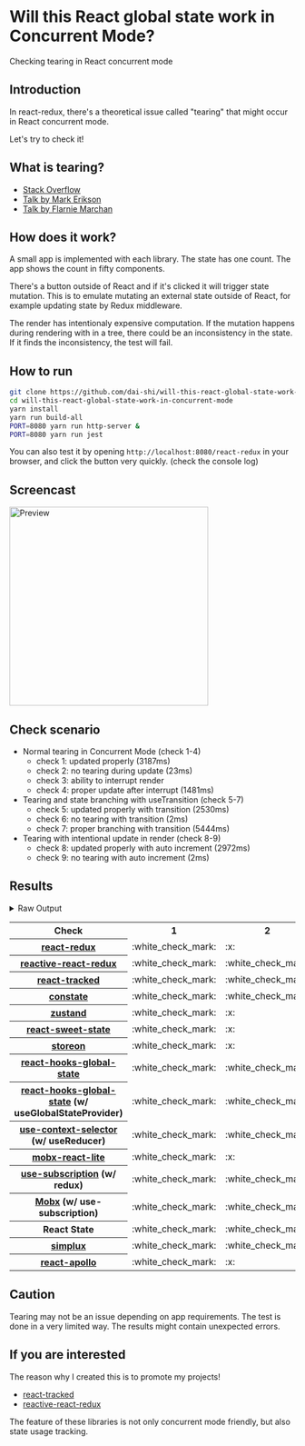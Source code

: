 # Will this React global state work in Concurrent Mode?

Checking tearing in React concurrent mode

## Introduction

In react-redux, there's a theoretical issue called "tearing"
that might occur in React concurrent mode.

Let's try to check it!

## What is tearing?

- [Stack Overflow](https://stackoverflow.com/questions/54891675/what-is-tearing-in-the-context-of-the-react-redux)
- [Talk by Mark Erikson](https://www.youtube.com/watch?v=yOZ4Ml9LlWE&t=933s)
- [Talk by Flarnie Marchan](https://www.youtube.com/watch?v=V1Ly-8Z1wQA&t=1079s)

## How does it work?

A small app is implemented with each library.
The state has one count.
The app shows the count in fifty components.

There's a button outside of React and
if it's clicked it will trigger state mutation.
This is to emulate mutating an external state outside of React,
for example updating state by Redux middleware.

The render has intentionaly expensive computation.
If the mutation happens during rendering with in a tree,
there could be an inconsistency in the state.
If it finds the inconsistency, the test will fail.

## How to run

```bash
git clone https://github.com/dai-shi/will-this-react-global-state-work-in-concurrent-mode.git
cd will-this-react-global-state-work-in-concurrent-mode
yarn install
yarn run build-all
PORT=8080 yarn run http-server &
PORT=8080 yarn run jest
```

You can also test it by opening `http://localhost:8080/react-redux`
in your browser, and click the button very quickly. (check the console log)

## Screencast

<img src="https://user-images.githubusercontent.com/490574/61502196-ce109200-aa0d-11e9-9efc-6203545d367c.gif" alt="Preview" width="350" />

## Check scenario

- Normal tearing in Concurrent Mode (check 1-4)
  - check 1: updated properly (3187ms)
  - check 2: no tearing during update (23ms)
  - check 3: ability to interrupt render
  - check 4: proper update after interrupt (1481ms)
- Tearing and state branching with useTransition (check 5-7)
  - check 5: updated properly with transition (2530ms)
  - check 6: no tearing with transition (2ms)
  - check 7: proper branching with transition (5444ms)
- Tearing with intentional update in render (check 8-9)
  - check 8: updated properly with auto increment (2972ms)
  - check 9: no tearing with auto increment (2ms)

## Results

<details>
<summary>Raw Output</summary>

```
  react-redux
    check with events from outside
      ✓ check 1: updated properly (3187ms)
      ✕ check 2: no tearing during update (23ms)
      ✓ check 3: ability to interrupt render
      ✓ check 4: proper update after interrupt (1481ms)
    check with useTransition
      ✓ check 5: updated properly with transition (2530ms)
      ✕ check 6: no tearing with transition (2ms)
      ✕ check 7: proper branching with transition (5444ms)
    check with intensive auto increment
      ✓ check 8: updated properly with auto increment (2972ms)
      ✕ check 9: no tearing with auto increment (2ms)
  reactive-react-redux
    check with events from outside
      ✓ check 1: updated properly (3168ms)
      ✓ check 2: no tearing during update (1ms)
      ✓ check 3: ability to interrupt render
      ✓ check 4: proper update after interrupt (1303ms)
    check with useTransition
      ✓ check 5: updated properly with transition (2463ms)
      ✓ check 6: no tearing with transition (1ms)
      ✕ check 7: proper branching with transition (7395ms)
    check with intensive auto increment
      ✓ check 8: updated properly with auto increment (3001ms)
      ✓ check 9: no tearing with auto increment (1ms)
  react-tracked
    check with events from outside
      ✓ check 1: updated properly (8614ms)
      ✓ check 2: no tearing during update (2ms)
      ✓ check 3: ability to interrupt render
      ✓ check 4: proper update after interrupt (2417ms)
    check with useTransition
      ✓ check 5: updated properly with transition (3536ms)
      ✓ check 6: no tearing with transition (2ms)
      ✓ check 7: proper branching with transition (3550ms)
    check with intensive auto increment
      ✓ check 8: updated properly with auto increment (3032ms)
      ✓ check 9: no tearing with auto increment (1ms)
  constate
    check with events from outside
      ✓ check 1: updated properly (8603ms)
      ✓ check 2: no tearing during update (1ms)
      ✓ check 3: ability to interrupt render
      ✓ check 4: proper update after interrupt (2403ms)
    check with useTransition
      ✓ check 5: updated properly with transition (4678ms)
      ✓ check 6: no tearing with transition (2ms)
      ✓ check 7: proper branching with transition (4489ms)
    check with intensive auto increment
      ✓ check 8: updated properly with auto increment (4004ms)
      ✓ check 9: no tearing with auto increment (1ms)
  zustand
    check with events from outside
      ✓ check 1: updated properly (3218ms)
      ✕ check 2: no tearing during update (21ms)
      ✓ check 3: ability to interrupt render
      ✓ check 4: proper update after interrupt (1432ms)
    check with useTransition
      ✓ check 5: updated properly with transition (2519ms)
      ✕ check 6: no tearing with transition (1ms)
      ✕ check 7: proper branching with transition (5439ms)
    check with intensive auto increment
      ✓ check 8: updated properly with auto increment (3008ms)
      ✕ check 9: no tearing with auto increment (1ms)
  react-sweet-state
    check with events from outside
      ✓ check 1: updated properly (4303ms)
      ✕ check 2: no tearing during update (21ms)
      ✓ check 3: ability to interrupt render
      ✓ check 4: proper update after interrupt (1441ms)
    check with useTransition
      ✕ check 5: updated properly with transition (2655ms)
      ✓ check 6: no tearing with transition (20ms)
      ✕ check 7: proper branching with transition (7420ms)
    check with intensive auto increment
      ✓ check 8: updated properly with auto increment (3970ms)
      ✕ check 9: no tearing with auto increment (2ms)
  storeon
    check with events from outside
      ✓ check 1: updated properly (3172ms)
      ✕ check 2: no tearing during update (19ms)
      ✓ check 3: ability to interrupt render (1ms)
      ✓ check 4: proper update after interrupt (1432ms)
    check with useTransition
      ✕ check 5: updated properly with transition (2637ms)
      ✓ check 6: no tearing with transition (20ms)
      ✕ check 7: proper branching with transition (7415ms)
    check with intensive auto increment
      ✓ check 8: updated properly with auto increment (3045ms)
      ✕ check 9: no tearing with auto increment (20ms)
  react-hooks-global-state-1
    check with events from outside
      ✓ check 1: updated properly (8302ms)
      ✓ check 2: no tearing during update (1ms)
      ✓ check 3: ability to interrupt render
      ✓ check 4: proper update after interrupt (2438ms)
    check with useTransition
      ✓ check 5: updated properly with transition (3499ms)
      ✓ check 6: no tearing with transition (1ms)
      ✕ check 7: proper branching with transition (5436ms)
    check with intensive auto increment
      ✓ check 8: updated properly with auto increment (3016ms)
      ✕ check 9: no tearing with auto increment (1ms)
  react-hooks-global-state-2
    check with events from outside
      ✓ check 1: updated properly (8252ms)
      ✓ check 2: no tearing during update (1ms)
      ✓ check 3: ability to interrupt render
      ✓ check 4: proper update after interrupt (2375ms)
    check with useTransition
      ✓ check 5: updated properly with transition (3521ms)
      ✓ check 6: no tearing with transition (1ms)
      ✓ check 7: proper branching with transition (4515ms)
    check with intensive auto increment
      ✓ check 8: updated properly with auto increment (3004ms)
      ✓ check 9: no tearing with auto increment (1ms)
  use-context-selector
    check with events from outside
      ✓ check 1: updated properly (8285ms)
      ✓ check 2: no tearing during update (1ms)
      ✓ check 3: ability to interrupt render
      ✓ check 4: proper update after interrupt (2352ms)
    check with useTransition
      ✓ check 5: updated properly with transition (3505ms)
      ✓ check 6: no tearing with transition (1ms)
      ✓ check 7: proper branching with transition (3537ms)
    check with intensive auto increment
      ✓ check 8: updated properly with auto increment (3044ms)
      ✓ check 9: no tearing with auto increment (1ms)
  mobx-react-lite
    check with events from outside
      ✓ check 1: updated properly (2832ms)
      ✕ check 2: no tearing during update (2ms)
      ✓ check 3: ability to interrupt render
      ✓ check 4: proper update after interrupt (1421ms)
    check with useTransition
      ✓ check 5: updated properly with transition (2620ms)
      ✕ check 6: no tearing with transition (2ms)
      ✕ check 7: proper branching with transition (5581ms)
    check with intensive auto increment
      ✓ check 8: updated properly with auto increment (2781ms)
      ✕ check 9: no tearing with auto increment (1ms)
  use-subscription
    check with events from outside
      ✓ check 1: updated properly (8305ms)
      ✓ check 2: no tearing during update (1ms)
      ✓ check 3: ability to interrupt render (1ms)
      ✓ check 4: proper update after interrupt (1137ms)
    check with useTransition
      ✓ check 5: updated properly with transition (4510ms)
      ✓ check 6: no tearing with transition (1ms)
      ✕ check 7: proper branching with transition (7427ms)
    check with intensive auto increment
      ✓ check 8: updated properly with auto increment (2976ms)
      ✕ check 9: no tearing with auto increment (2ms)
  mobx-use-sub
    check with events from outside
      ✓ check 1: updated properly (8360ms)
      ✓ check 2: no tearing during update (1ms)
      ✓ check 3: ability to interrupt render
      ✓ check 4: proper update after interrupt (1156ms)
    check with useTransition
      ✓ check 5: updated properly with transition (3604ms)
      ✓ check 6: no tearing with transition (2ms)
      ✕ check 7: proper branching with transition (6444ms)
    check with intensive auto increment
      ✓ check 8: updated properly with auto increment (2780ms)
      ✕ check 9: no tearing with auto increment (1ms)
  react-state
    check with events from outside
      ✓ check 1: updated properly (8364ms)
      ✓ check 2: no tearing during update (1ms)
      ✓ check 3: ability to interrupt render (1ms)
      ✓ check 4: proper update after interrupt (2370ms)
    check with useTransition
      ✓ check 5: updated properly with transition (3521ms)
      ✓ check 6: no tearing with transition (1ms)
      ✓ check 7: proper branching with transition (3475ms)
    check with intensive auto increment
      ✓ check 8: updated properly with auto increment (3012ms)
      ✓ check 9: no tearing with auto increment (1ms)
  simplux
    check with events from outside
      ✓ check 1: updated properly (8327ms)
      ✓ check 2: no tearing during update (1ms)
      ✓ check 3: ability to interrupt render (1ms)
      ✓ check 4: proper update after interrupt (2398ms)
    check with useTransition
      ✓ check 5: updated properly with transition (3493ms)
      ✓ check 6: no tearing with transition (2ms)
      ✕ check 7: proper branching with transition (5442ms)
    check with intensive auto increment
      ✕ check 8: updated properly with auto increment (10092ms)
      ✕ check 9: no tearing with auto increment (2ms)
  react-apollo
    check with events from outside
      ✓ check 1: updated properly (3247ms)
      ✕ check 2: no tearing during update (21ms)
      ✓ check 3: ability to interrupt render
      ✓ check 4: proper update after interrupt (2512ms)
    check with useTransition
      ✓ check 5: updated properly with transition (3492ms)
      ✕ check 6: no tearing with transition (2ms)
      ✕ check 7: proper branching with transition (5442ms)
    check with intensive auto increment
      ✓ check 8: updated properly with auto increment (4008ms)
      ✕ check 9: no tearing with auto increment (21ms)
```

</details>

<table>
  <tr>
    <th>Check</th>
    <th>1</th>
    <th>2</th>
    <th>3</th>
    <th>4</th>
    <th>5</th>
    <th>6</th>
    <th>7</th>
    <th>8</th>
    <th>9</th>
  </tr>

  <tr>
    <th><a href="https://react-redux.js.org">react-redux</a></th>
    <td>:white_check_mark:</td>
    <td>:x:</td>
    <td>:white_check_mark:</td>
    <td>:white_check_mark:</td>
    <td>:white_check_mark:</td>
    <td>:x:</td>
    <td>:x:</td>
    <td>:white_check_mark:</td>
    <td>:x:</td>
  </tr>

  <tr>
    <th><a href="https://github.com/dai-shi/reactive-react-redux">reactive-react-redux</a></th>
    <td>:white_check_mark:</td>
    <td>:white_check_mark:</td>
    <td>:white_check_mark:</td>
    <td>:white_check_mark:</td>
    <td>:white_check_mark:</td>
    <td>:white_check_mark:</td>
    <td>:x:</td>
    <td>:white_check_mark:</td>
    <td>:white_check_mark:</td>
  </tr>

  </tr>
    <th><a href="https://react-tracked.js.org">react-tracked</a></th>
    <td>:white_check_mark:</td>
    <td>:white_check_mark:</td>
    <td>:white_check_mark:</td>
    <td>:white_check_mark:</td>
    <td>:white_check_mark:</td>
    <td>:white_check_mark:</td>
    <td>:white_check_mark:</td>
    <td>:white_check_mark:</td>
    <td>:white_check_mark:</td>
  </tr>

  </tr>
    <th><a href="https://github.com/diegohaz/constate">constate</a></th>
    <td>:white_check_mark:</td>
    <td>:white_check_mark:</td>
    <td>:white_check_mark:</td>
    <td>:white_check_mark:</td>
    <td>:white_check_mark:</td>
    <td>:white_check_mark:</td>
    <td>:white_check_mark:</td>
    <td>:white_check_mark:</td>
    <td>:white_check_mark:</td>
  </tr>

  </tr>
    <th><a href="https://github.com/react-spring/zustand">zustand</a></th>
    <td>:white_check_mark:</td>
    <td>:x:</td>
    <td>:white_check_mark:</td>
    <td>:white_check_mark:</td>
    <td>:white_check_mark:</td>
    <td>:x:</td>
    <td>:x:</td>
    <td>:white_check_mark:</td>
    <td>:x:</td>
  </tr>

  </tr>
    <th><a href="https://github.com/atlassian/react-sweet-state">react-sweet-state</a></th>
    <td>:white_check_mark:</td>
    <td>:x:</td>
    <td>:white_check_mark:</td>
    <td>:white_check_mark:</td>
    <td>:x:</td>
    <td>:white_check_mark:</td>
    <td>:x:</td>
    <td>:white_check_mark:</td>
    <td>:x:</td>
  </tr>

  </tr>
    <th><a href="https://github.com/storeon/storeon">storeon</a></th>
    <td>:white_check_mark:</td>
    <td>:x:</td>
    <td>:white_check_mark:</td>
    <td>:white_check_mark:</td>
    <td>:x:</td>
    <td>:white_check_mark:</td>
    <td>:x:</td>
    <td>:white_check_mark:</td>
    <td>:x:</td>
  </tr>

  </tr>
    <th><a href="https://github.com/dai-shi/react-hooks-global-state">react-hooks-global-state</a></th>
    <td>:white_check_mark:</td>
    <td>:white_check_mark:</td>
    <td>:white_check_mark:</td>
    <td>:white_check_mark:</td>
    <td>:white_check_mark:</td>
    <td>:white_check_mark:</td>
    <td>:x:</td>
    <td>:white_check_mark:</td>
    <td>:x:</td>
  </tr>

  </tr>
    <th><a href="https://github.com/dai-shi/react-hooks-global-state">react-hooks-global-state</a> (w/ useGlobalStateProvider)</th>
    <td>:white_check_mark:</td>
    <td>:white_check_mark:</td>
    <td>:white_check_mark:</td>
    <td>:white_check_mark:</td>
    <td>:white_check_mark:</td>
    <td>:white_check_mark:</td>
    <td>:white_check_mark:</td>
    <td>:white_check_mark:</td>
    <td>:white_check_mark:</td>
  </tr>

  </tr>
    <th><a href="https://github.com/dai-shi/use-context-selector">use-context-selector</a> (w/ useReducer)</th>
    <td>:white_check_mark:</td>
    <td>:white_check_mark:</td>
    <td>:white_check_mark:</td>
    <td>:white_check_mark:</td>
    <td>:white_check_mark:</td>
    <td>:white_check_mark:</td>
    <td>:white_check_mark:</td>
    <td>:white_check_mark:</td>
    <td>:white_check_mark:</td>
  </tr>

  </tr>
    <th><a href="https://github.com/mobxjs/mobx-react-lite">mobx-react-lite</a></th>
    <td>:white_check_mark:</td>
    <td>:x:</td>
    <td>:white_check_mark:</td>
    <td>:white_check_mark:</td>
    <td>:white_check_mark:</td>
    <td>:x:</td>
    <td>:x:</td>
    <td>:white_check_mark:</td>
    <td>:x:</td>
  </tr>

  </tr>
    <th><a href="https://github.com/facebook/react/tree/master/packages/use-subscription">use-subscription</a> (w/ redux)</th>
    <td>:white_check_mark:</td>
    <td>:white_check_mark:</td>
    <td>:white_check_mark:</td>
    <td>:white_check_mark:</td>
    <td>:white_check_mark:</td>
    <td>:white_check_mark:</td>
    <td>:x:</td>
    <td>:white_check_mark:</td>
    <td>:x:</td>
  </tr>

  <tr>
    <th><a href="https://mobx.js.org/">Mobx</a> (w/ use-subscription)</th>
    <td>:white_check_mark:</td>
    <td>:white_check_mark:</td>
    <td>:white_check_mark:</td>
    <td>:white_check_mark:</td>
    <td>:white_check_mark:</td>
    <td>:white_check_mark:</td>
    <td>:x:</td>
    <td>:white_check_mark:</td>
    <td>:x:</td>
  </tr>
  <tr>
    <th>React State</th>
    <td>:white_check_mark:</td>
    <td>:white_check_mark:</td>
    <td>:white_check_mark:</td>
    <td>:white_check_mark:</td>
    <td>:white_check_mark:</td>
    <td>:white_check_mark:</td>
    <td>:white_check_mark:</td>
    <td>:white_check_mark:</td>
    <td>:white_check_mark:</td>
  </tr>

  <tr>
    <th><a href="https://github.com/MrWolfZ/simplux">simplux</a></th>
    <td>:white_check_mark:</td>
    <td>:white_check_mark:</td>
    <td>:white_check_mark:</td>
    <td>:white_check_mark:</td>
    <td>:white_check_mark:</td>
    <td>:white_check_mark:</td>
    <td>:x:</td>
    <td>:x:</td>
    <td>:x:</td>
  </tr>

  <tr>
    <th><a href="https://github.com/apollographql/react-apollo">react-apollo</a></th>
    <td>:white_check_mark:</td>
    <td>:x:</td>
    <td>:white_check_mark:</td>
    <td>:white_check_mark:</td>
    <td>:white_check_mark:</td>
    <td>:x:</td>
    <td>:x:</td>
    <td>:white_check_mark:</td>
    <td>:x:</td>
  </tr>
</table>

## Caution

Tearing may not be an issue depending on app requirements.
The test is done in a very limited way.
The results might contain unexpected errors.

## If you are interested

The reason why I created this is to promote my projects!

- [react-tracked](https://github.com/dai-shi/react-tracked)
- [reactive-react-redux](https://github.com/dai-shi/reactive-react-redux)

The feature of these libraries is not only concurrent mode friendly,
but also state usage tracking.
